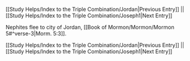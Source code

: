 [[Study Helps/Index to the Triple Combination/Jordan|Previous Entry]]  ||  [[Study Helps/Index to the Triple Combination/Joseph1|Next Entry]]

 Nephites flee to city of Jordan, [[Book of Mormon/Mormon/Mormon 5#^verse-3|Morm. 5:3]].

[[Study Helps/Index to the Triple Combination/Jordan|Previous Entry]]  ||  [[Study Helps/Index to the Triple Combination/Joseph1|Next Entry]]